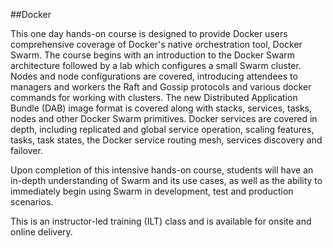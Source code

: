 ##Docker

This one day hands-on course is designed to provide Docker users comprehensive coverage of Docker's native orchestration tool, Docker Swarm. The course begins with an introduction to the Docker Swarm architecture followed by a lab which configures a small Swarm cluster. Nodes and node configurations are covered, introducing attendees to managers and workers the Raft and Gossip protocols and various docker commands for working with clusters. The new Distributed Application Bundle (DAB) image format is covered along with stacks, services, tasks, nodes and other Docker Swarm primitives. Docker services are covered in depth, including replicated and global service operation, scaling features, tasks, task states, the Docker service routing mesh, services discovery and failover.

Upon completion of this intensive hands-on course, students will have an in-depth understanding of Swarm and its use cases, as well as the ability to immediately begin using Swarm in development, test and production scenarios.

This is an instructor-led training (ILT) class and is available for onsite and online delivery.
